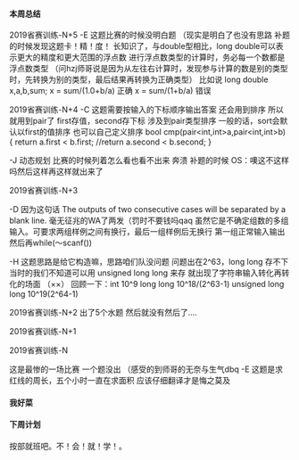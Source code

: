 #### 本周总结
2019省赛训练-N+5
-E
这题比赛的时候没明白题 （现实是明白了也没有思路
补题的时候发现这题卡！精！度！
长知识了，与double型相比，long double可以表示更大的精度和更大范围的浮点数
进行浮点数类型的计算时，务必每一个数都是浮点数类型
（问hzj师哥说是因为从左往右计算时，发现参与计算的数是别的类型时，先转换为别的类型，最后结果再转换为正确类型）
比如说
long double x,a,b,sum;
x = sum/(1.0+b/a) 正确
x = sum/(1+b/a) 错误

2019省赛训练-N+4 
-C
这题需要按输入的下标顺序输出答案
还会用到排序
所以就用到pair了 first存值，second存下标
涉及到pair类型排序 
一般的话，sort会默认以first的值排序
也可以自己定义排序 bool cmp(pair<int,int>a,pair<int,int>b)
                       {
                          return a.first < b.first;
                          //return a.second < b.second;
                       }

-J
动态规划
比赛的时候列着怎么看也看不出来 奔溃
补题的时候 OS：噢这不这样吗然后这样再这样就出来了

2019省赛训练-N+3

-D
因为这句话
The outputs of two consecutive cases will be separated by a blank line.
毫无征兆的WA了两发（罚时不要钱吗qaq
虽然它是不确定组数的多组输入。可要求两组样例之间有换行，最后一组样例后无换行
第一组正常输入输出 然后再while(～scanf())

-H
这题思路是给它构造嘛，思路咱们队没问题
问题出在2^63，long long 存不下 当时的我们不知道可以用 unsigned long long 来存
就出现了字符串输入转化再转化的场面 （××）
回顾一下：int 10^9 long long 10^18/(2^63-1) unsigned long long 10^19(2^64-1) 

2019省赛训练-N+2
出了5个水题 然后就没有然后了....

2019省赛训练-N+1

2019省赛训练-N

这是最惨的一场比赛 一个题没出 （感受的到师哥的无奈与生气dbq
-E 这题是求红线的周长，五个小时一直在求面积
应该仔细翻译才是悔之莫及


#### 我好菜

#### 下周计划
按部就班吧。不！会！就！学！。





